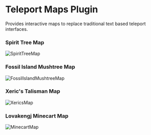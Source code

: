 # Teleport Maps Plugin

Provides interactive maps to replace traditional text based teleport interfaces.


### Spirit Tree Map
![SpiritTreeMap](https://github.com/MJHylkema/spirit-tree-map/assets/20365453/019b247a-ffb6-4c2b-a1aa-31f8259b4583)

### Fossil Island Mushtree Map
![FossilIslandMushtreeMap](https://github.com/MJHylkema/spirit-tree-map/assets/20365453/e0c09212-56e4-4a07-a0d9-903278198db6)

### Xeric's Talisman Map
![XericsMap](https://github.com/MJHylkema/spirit-tree-map/assets/20365453/f6d1e334-975a-4487-8f07-174eaee39770)

### Lovakengj Minecart Map
![MinecartMap](https://github.com/MJHylkema/spirit-tree-map/assets/20365453/c5cdfb05-e92c-4e97-a676-c70f4530ad28)
